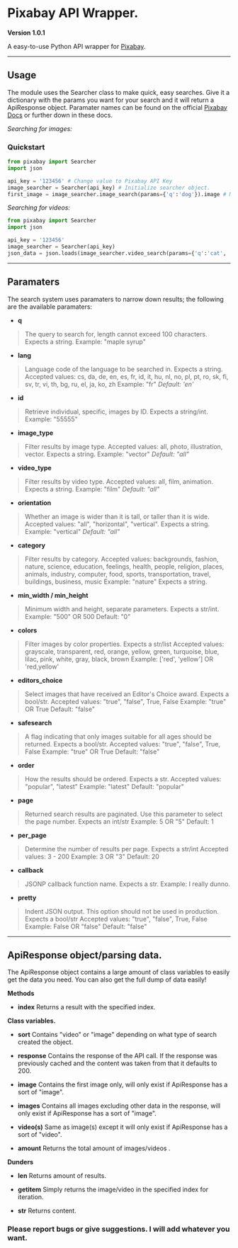 # Pixabay API Wrapper.

**Version 1.0.1**

A easy-to-use Python API wrapper for [Pixabay](https://pixabay.com/api/docs/).

---

## Usage
The module uses the Searcher class to make quick, easy searches. Give it a dictionary with the params you want for your search and it will return a ApiResponse object.
Paramater names can be found on the official [Pixabay Docs](https://pixabay.com/api/docs/) or further down in these docs.

*Searching for images:*

### Quickstart
```py
from pixabay import Searcher
import json

api_key = '123456' # Change value to Pixabay API Key
image_searcher = Searcher(api_key) # Initialize searcher object.
first_image = image_searcher.image_search(params={'q':'dog'}).image # Make an image search and use the .image method to retrieve the first image.
```

*Searching for videos:*
```py
from pixabay import Searcher
import json

api_key = '123456'
image_searcher = Searcher(api_key)
json_data = json.loads(image_searcher.video_search(params={'q':'cat', 'video_type': 'animation'}).text)
```
---
## Paramaters
The search system uses paramaters to narrow down results; the following are the available paramaters:

- **q** 
> The query to search for, length cannot exceed 100 characters. Expects a string.
Example: "maple syrup"

- **lang**
> Language code of the language to be searched in. Expects a string.
Accepted values: cs, da, de, en, es, fr, id, it, hu, nl, no, pl, pt, ro, sk, fi, sv, tr, vi, th, bg, ru, el, ja, ko, zh
Example: "fr"
*Default: 'en'*

- **id**
> Retrieve individual, specific, images by ID. Expects a string/int.
Example: "55555"

- **image_type**
> Filter results by image type.
Accepted values: all, photo, illustration, vector. Expects a string.
Example: "vector"
*Default: "all"*

- **video_type**
> Filter results by video type.
Accepted values: all, film, animation. Expects a string.
Example: "film"
*Default: "all"*

- **orientation**
> Whether an image is wider than it is tall, or taller than it is wide.
Accepted values: "all", "horizontal", "vertical". Expects a string.
Example: "vertical"
*Default: "all"*

- **category**
> Filter results by category.
Accepted values: backgrounds, fashion, nature, science, education, feelings, health, people, religion, places, animals, industry, computer, food, sports, transportation, travel, buildings, business, music
Example: "nature"
Expects a string.

- **min_width / min_height**
> Minimum width and height, separate parameters. Expects a str/int.
Example: "500" OR 500
Default: "0"

- **colors**
> Filter images by color properties. Expects a str/list
Accepted values: grayscale, transparent, red, orange, yellow, green, turquoise, blue, lilac, pink, white, gray, black, brown
Example: ['red', 'yellow'] OR 'red,yellow'

- **editors_choice**
> Select images that have received an Editor's Choice award. Expects a bool/str.
Accepted values: "true", "false", True, False
Example: "true" OR True
Default: "false"

- **safesearch**
> A flag indicating that only images suitable for all ages should be returned. Expects a bool/str.
Accepted values: "true", "false", True, False
Example: "true" OR True
Default: "false"

- **order**
> How the results should be ordered. Expects a str.
Accepted values: "popular", "latest"
Example: "latest"
Default: "popular"

- **page**
> Returned search results are paginated. Use this parameter to select the page number. Expects an int/str
Example: 5 OR "5"
Default: 1

- **per_page**
> Determine the number of results per page. Expects a str/int
Accepted values: 3 - 200
Example: 3 OR "3"
Default: 20

- **callback**
> JSONP callback function name. Expects a str.
Example: I really dunno.

- **pretty**
> Indent JSON output. This option should not be used in production. Expects a bool/str
Accepted values: "true", "false", True, False 
Example: False OR "false"
Default: "false"

---

## ApiResponse object/parsing data.
The ApiResponse object contains a large amount of class variables to easily get the data you need. You can also get the full dump of data easily!

**Methods**

- **index**
Returns a result with the specified index.

**Class variables.**

- **sort**
Contains "video" or "image" depending on what type of search created the object.

- **response**
Contains the response of the API call. If the response was previously cached and the content was taken from that it defaults to 200.

- **image**
Contains the first image only, will only exist if ApiResponse has a sort of "image".

- **images**
Contains all images excluding other data in the response, will only exist if ApiResponse has a sort of "image".

- **video(s)**
Same as image(s) except it will only exist if ApiResponse has a sort of "video".

- **amount**
Returns the total amount of images/videos .

**Dunders**

- **__len__**
Returns amount of results.

- **__getitem__**
Simply returns the image/video in the specified index for iteration.

- **__str__**
Returns content.

### Please report bugs or give suggestions. I will add whatever you want.

